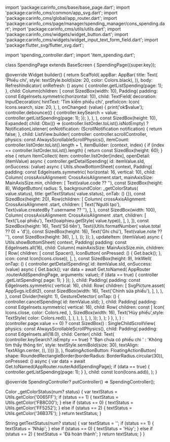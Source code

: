 import 'package:carinfo_cms/base/base_page.dart';
import 'package:carinfo_cms/common/app_svg.dart';
import 'package:carinfo_cms/global/app_router.dart';
import 'package:carinfo_cms/page/manager/spending_manager/cons_spending.dart';
import 'package:carinfo_cms/utils/utils.dart';
import 'package:carinfo_cms/widgets/widget_button.dart';
import 'package:carinfo_cms/widgets/widget_input_text_form_field.dart';
import 'package:flutter_svg/flutter_svg.dart';

import 'spending_controller.dart';
import 'item_spending.dart';

class SpendingPage extends BaseScreen<SpendingController> {
  SpendingPage({super.key});

  @override
  Widget builder() {
    return Scaffold(
      appBar: AppBar(
          title: Text(
        'Phiếu chi',
        style: textStyle.bold(size: 20, color: Colors.black),
      )),
      body: RefreshIndicator(
        onRefresh: () async {
          controller.getListSpending(page: 1);
        },
        child: Column(children: [
          const SizedBox(width: 10),
          Padding(
            padding: const EdgeInsets.symmetric(horizontal: 10),
            child: TextField(
              decoration: InputDecoration(
                hintText: 'Tìm kiếm phiếu chi',
                prefixIcon: Icon(
                  Icons.search,
                  size: 20,
                ),
              ),
              onChanged: (value) {
                print('ok$value');
                controller.debounce(() {
                  controller.keySearch = value;
                  controller.getListSpending(page: 1);
                });
              },
            ),
          ),
          const SizedBox(height: 10),
          Expanded(
              child: Obx(() => (controller.listOrder.toList().isNotEmpty)
                  ? NotificationListener(
                      onNotification: (ScrollNotification notification) {
                        return false;
                      },
                      child: ListView.builder(
                        controller: controller.scrollController,
                        physics: const AlwaysScrollableScrollPhysics(),
                        itemCount: controller.listOrder.toList().length + 1,
                        itemBuilder: (context, index) {
                          if (index == controller.listOrder.toList().length) {
                            return const SizedBox(height: 60);
                          } else {
                            return ItemCollect(
                              item: controller.listOrder[index],
                              openDetail: (itemValue) async {
                                controller.getDetailSpending(
                                    id: itemValue.sId,
                                    onSuccess: (value) async {
                                      Utils.showBottomSheet(
                                          context,
                                          Padding(
                                            padding: const EdgeInsets.symmetric(
                                                horizontal: 16, vertical: 10),
                                            child: Column(
                                              crossAxisAlignment:
                                                  CrossAxisAlignment.start,
                                              mainAxisSize: MainAxisSize.min,
                                              children: [
                                                    Text(value.code ?? ''),
                                                const SizedBox(height: 8),
                                                WidgetButton(
                                                    radius: 5,
                                                    backgroundColor:
                                                        _getColorStatus(
                                                            value.status),
                                                    title: getTextStatus(
                                                        value.status),
                                                    onTab: () {}),
                                                const SizedBox(height: 20),
                                                Row(children: [
                                                  Column(
                                                    crossAxisAlignment:
                                                        CrossAxisAlignment
                                                            .start,
                                                    children: [
                                                      Text('Người tạo'),
                                                      Text(value.createdBy
                                                              ?.username ??
                                                          ''),
                                                    ],
                                                  ),
                                                  const SizedBox(width: 100),
                                                  Column(
                                                    crossAxisAlignment:
                                                        CrossAxisAlignment
                                                            .start,
                                                    children: [
                                                      Text('Loại phiếu'),
                                                      Text(loaiphieu.getStyle(
                                                          value.type)),
                                                    ],
                                                  ),
                                                ]),
                                                const SizedBox(height: 16),
                                                Text('Số tiền'),
                                                Text((Utils.formatNumber(
                                                        value.total ?? 0) +
                                                    'đ')),
                                                const SizedBox(height: 16),
                                                Text('Ghi chú'),
                                                Text(value.note ?? ''),
                                                const SizedBox(height: 36),
                                              ],
                                            ),
                                          ));
                                    });
                              },
                              updateItem: (itemValue) async {
                                Utils.showBottomSheet(
                                    context,
                                    Padding(
                                      padding: const EdgeInsets.all(16),
                                      child: Column(
                                        mainAxisSize: MainAxisSize.min,
                                        children: [
                                          Row(
                                            children: [
                                              const Spacer(),
                                              IconButton(
                                                  onPressed: () {
                                                    Get.back();
                                                  },
                                                  icon:
                                                      const Icon(Icons.close)),
                                            ],
                                          ),
                                          const SizedBox(height: 9),
                                          InkWell(
                                            onTap: () {
                                              controller.getDetailSpending(
                                                  id: itemValue.sId,
                                                  onSuccess: (value) async {
                                                    Get.back();
                                                    var data = await Get.toNamed(
                                                        AppRouter
                                                            .routerAddSpendingPage,
                                                        arguments: value);
                                                    if (data == true) {
                                                      controller
                                                          .getListSpending(
                                                              page: 1);
                                                    }
                                                  });
                                            },
                                            child: Padding(
                                              padding:
                                                  const EdgeInsets.symmetric(
                                                      vertical: 16),
                                              child: Row(
                                                children: [
                                                  SvgPicture.asset(
                                                      AppSvgs.icEdit2),
                                                  const SizedBox(width: 16),
                                                  Text('Chỉnh sửa phiếu'),
                                                ],
                                              ),
                                            ),
                                          ),
                                          const Divider(height: 1),
                                          GestureDetector(
                                            onTap: () {
                                              controller.cancelSpending(
                                                  id: itemValue.sId);
                                            },
                                            child: Padding(
                                              padding:
                                                  const EdgeInsets.symmetric(
                                                      vertical: 16),
                                              child: Row(
                                                children: const [
                                                  Icon(
                                                    Icons.close,
                                                    color: Colors.red,
                                                  ),
                                                  SizedBox(width: 16),
                                                  Text('Hủy phiếu',style: TextStyle(
                                                      color: Colors.red)),
                                                ],
                                              ),
                                            ),
                                          ),
                                        ],
                                      ),
                                    ));
                              },
                            );
                          }
                        },
                      ),
                    )
                  : (controller.page.value == 0)
                      ? const SizedBox()
                      : SingleChildScrollView(
                          physics: const AlwaysScrollableScrollPhysics(),
                          child: Padding(
                            padding: const EdgeInsets.all(18.0),
                            child: Center(
                                child: Text(
                              (controller.keySearch?.isEmpty == true)
                                  ? 'Bạn chưa có phiếu chi '
                                  : 'Không tìm thấy thông tin',
                              style: textStyle.semiBold(size: 30),
                              textAlign: TextAlign.center,
                            )),
                          ))))
        ]),
      ),
      floatingActionButton: FloatingActionButton(
          shape:
              RoundedRectangleBorder(borderRadius: BorderRadius.circular(30)),
          onPressed: () async {
            var data = await Get.toNamed(AppRouter.routerAddSpendingPage);
            if (data == true) {
              controller.getListSpending(page: 1);
            }
          },
          child: const Icon(Icons.add)),
    );
  }

  @override
  SpendingController? putController() => SpendingController();

  Color _getColorStatus(num? status) {
    var textStatus = Utils.getColor('0065FF');
    if (status == 1) {
      textStatus = Utils.getColor('FB8C00');
    } else if (status == 0) {
      textStatus = Utils.getColor('FF5252');
    } else if (status == 2) {
      textStatus = Utils.getColor('36B37E');
    }
    return textStatus;
  }

  String getTextStatus(num? status) {
    var textStatus = '';
    if (status == 1) {
      textStatus = 'Nháp';
    } else if (status == 0) {
      textStatus = 'Hủy';
    } else if (status == 2) {
      textStatus = 'Đã hoàn thành';
    }
    return textStatus;
  }
}

